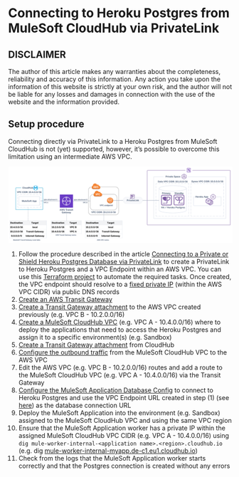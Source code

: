 # Connecting to Heroku Postgres from MuleSoft CloudHub via PrivateLink

## DISCLAIMER

The author of this article makes any warranties about the completeness, reliability and accuracy of this information. Any action you take upon the information of this website is strictly at your own risk, and the author will not be liable for any losses and damages in connection with the use of the website and the information provided.

## Setup procedure

Connecting directly via PrivateLink to a Heroku Postgres from MuleSoft CloudHub is not (yet) supported, however, it’s possible to overcome this limitation using an intermediate AWS VPC.

![Connecting to Heroku Postgres from MuleSoft CloudHub via PrivateLink](images/heroku-pg-from-msch-via-pl-v1.0.png)

1. Follow the procedure described in the article [Connecting to a Private or Shield Heroku Postgres Database via PrivateLink](https://devcenter.heroku.com/articles/heroku-postgres-via-privatelink) to create a PrivateLink to Heroku Postgres and a VPC Endpoint within an AWS VPC. You can use this [Terraform project](https://github.com/abernicchia-heroku/heroku-postgres-aws-privatelink) to automate the required tasks. Once created, the VPC endpoint should resolve to a [fixed private IP](https://repost.aws/questions/QUykbQk9gdQGyBwjkypOZulA/does-the-ip-address-created-for-private-link-interface-endpoint-can-change#ANHN7fD5z0QP-juGta608CSQ) (within the AWS VPC CIDR) via public DNS records
2. [Create an AWS Transit Gateway](https://docs.aws.amazon.com/vpc/latest/tgw/tgw-getting-started.html#step-create-tgw) 
3. [Create a Transit Gateway attachment](https://docs.aws.amazon.com/vpc/latest/tgw/tgw-getting-started.html#step-attach-vpcs) to the AWS VPC created previously (e.g. VPC B - 10.2.0.0/16)
4. [Create a MuleSoft CloudHub VPC](https://docs.mulesoft.com/runtime-manager/vpc-tutorial)  (e.g. VPC A - 10.4.0.0/16) where to deploy the applications that need to access the Heroku Postgres and assign it to a specific environment(s) (e.g. Sandbox)
5. [Create a Transit Gateway attachment](https://docs.mulesoft.com/runtime-manager/tgw-attach-arm) from CloudHub
6. [Configure the outbound traffic](https://docs.mulesoft.com/runtime-manager/tgw-attach-arm#configure_tgw_routing) from the MuleSoft CloudHub VPC to the AWS VPC
7. Edit the AWS VPC (e.g. VPC B - 10.2.0.0/16) routes and add a route to the MuleSoft CloudHub VPC (e.g. VPC A - 10.4.0.0/16) via the Transit Gateway
8. [Configure the MuleSoft Application Database Config](https://blogs.mulesoft.com/dev-guides/api-connectors-templates/connect-heroku-postgres-database-connector/) to connect to Heroku Postgres and use the VPC Endpoint URL created in step (1) (see [here](https://devcenter.heroku.com/articles/heroku-postgres-via-privatelink#connecting-the-heroku-and-amazon-vpc-endpoints)) as the database connection URL
9. Deploy the MuleSoft Application into the environment (e.g. Sandbox) assigned to the MuleSoft CloudHub VPC and using the same VPC region
10. Ensure that the MuleSoft Application worker has a private IP within the assigned MuleSoft CloudHub VPC CIDR (e.g. VPC A - 10.4.0.0/16)  using `dig mule-worker-internal-<application name>.<region>.cloudhub.io` (e.g. dig [mule-worker-internal-myapp.de-c1.eu1.cloudhub.io](http://mule-worker-internal-myapp.de-c1.eu1.cloudhub.io/))
11. Check from the logs that the MuleSoft Application worker starts correctly and that the Postgres connection is created without any errors

